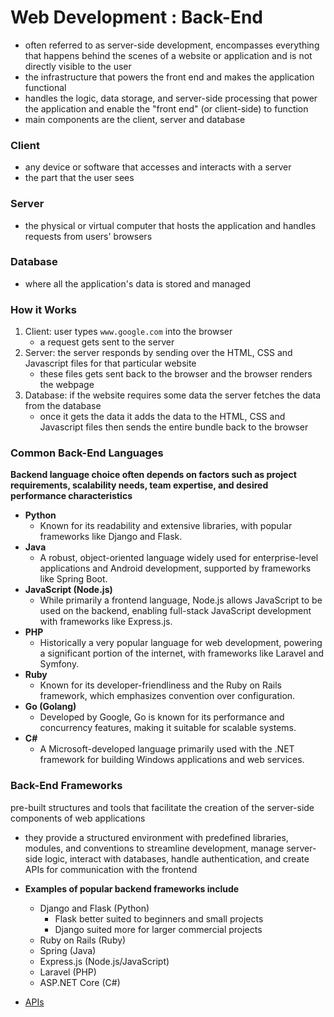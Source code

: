 # Web Development : Back-End
- often referred to as server-side development, encompasses everything that happens behind the scenes of a website or application and is not directly visible to the user
- the infrastructure that powers the front end and makes the application functional
- handles the logic, data storage, and server-side processing that power the application and enable the "front end" (or client-side) to function
- main components are the client, server and database

### Client
- any device or software that accesses and interacts with a server
- the part that the user sees

### Server
-  the physical or virtual computer that hosts the application and handles requests from users' browsers

### Database
- where all the application's data is stored and managed

### How it Works
1. Client: user types `www.google.com` into the browser
    - a request gets sent to the server
2. Server: the server responds by sending over the HTML, CSS and Javascript files for that particular website
    - these files gets sent back to the browser and the browser renders the webpage
3. Database: if the website requires some data the server fetches the data from the database
    - once it gets the data it adds the data to the  HTML, CSS and Javascript files then sends the entire bundle back to the browser

### Common Back-End Languages
**Backend language choice often depends on factors such as project requirements, scalability needs, team expertise, and desired performance characteristics**
- **Python**
    - Known for its readability and extensive libraries, with popular frameworks like Django and Flask.
- **Java**
    - A robust, object-oriented language widely used for enterprise-level applications and Android development, supported by frameworks like Spring Boot.
- **JavaScript (Node.js)**
    - While primarily a frontend language, Node.js allows JavaScript to be used on the backend, enabling full-stack JavaScript development with frameworks like Express.js.
- **PHP**
    - Historically a very popular language for web development, powering a significant portion of the internet, with frameworks like Laravel and Symfony.
- **Ruby**
    - Known for its developer-friendliness and the Ruby on Rails framework, which emphasizes convention over configuration.
- **Go (Golang)**
    - Developed by Google, Go is known for its performance and concurrency features, making it suitable for scalable systems.
- **C#**
    - A Microsoft-developed language primarily used with the .NET framework for building Windows applications and web services.

### Back-End Frameworks
pre-built structures and tools that facilitate the creation of the server-side components of web applications
- they provide a structured environment with predefined libraries, modules, and conventions to streamline development, manage server-side logic, interact with databases, handle authentication, and create APIs for communication with the frontend
- **Examples of popular backend frameworks include**
    - Django and Flask (Python)
        - Flask better suited to beginners and small projects
        - Django suited more for larger commercial projects
    - Ruby on Rails (Ruby)
    - Spring (Java)
    - Express.js (Node.js/JavaScript)
    - Laravel (PHP)
    - ASP.NET Core (C#)

- [APIs](https://github.com/shanreed25/APIs)